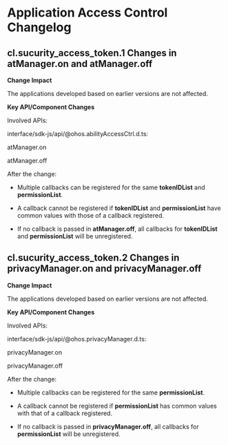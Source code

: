 # Application Access Control Changelog

## cl.sucurity_access_token.1 Changes in atManager.on and atManager.off

**Change Impact**

The applications developed based on earlier versions are not affected.

**Key API/Component Changes**

Involved APIs:

interface/sdk-js/api/@ohos.abilityAccessCtrl.d.ts:

atManager.on

atManager.off

After the change:

- Multiple callbacks can be registered for the same **tokenIDList** and **permissionList**.


- A callback cannot be registered if **tokenIDList** and **permissionList** have common values with those of a callback registered.


- If no callback is passed in **atManager.off**, all callbacks for **tokenIDList** and **permissionList** will be unregistered.


## cl.sucurity_access_token.2 Changes in privacyManager.on and privacyManager.off

**Change Impact**

The applications developed based on earlier versions are not affected.

**Key API/Component Changes**

Involved APIs:

interface/sdk-js/api/@ohos.privacyManager.d.ts:

privacyManager.on

privacyManager.off

After the change:

- Multiple callbacks can be registered for the same **permissionList**.

- A callback cannot be registered if **permissionList** has common values with that of a callback registered.

- If no callback is passed in **privacyManager.off**, all callbacks for **permissionList** will be unregistered.

